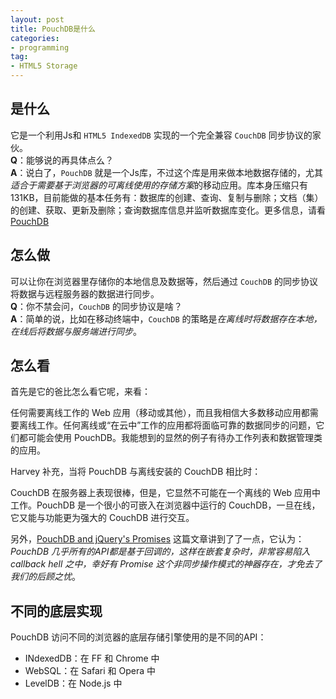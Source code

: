 ```yaml
---
layout: post
title: PouchDB是什么
categories:
- programming
tag:
- HTML5 Storage
---
```


## 是什么
它是一个利用Js和 `HTML5 IndexedDB` 实现的一个完全兼容 `CouchDB` 同步协议的家伙。   
**Q**：能够说的再具体点么？    
**A**：说白了，`PouchDB` 就是一个Js库，不过这个库是用来做本地数据存储的，尤其*适合于需要基于浏览器的可离线使用的存储方案*的移动应用。库本身压缩只有131KB，目前能做的基本任务有：数据库的创建、查询、复制与删除；文档（集）的创建、获取、更新及删除；查询数据库信息并监听数据库变化。更多信息，请看 [PouchDB](http://pouchdb.com/)

## 怎么做
可以让你在浏览器里存储你的本地信息及数据等，然后通过 `CouchDB` 的同步协议将数据与远程服务器的数据进行同步。  
**Q**：你不禁会问，`CouchDB` 的同步协议是啥？    
**A**：简单的说，比如在移动终端中，`CouchDB` 的策略是*在离线时将数据存在本地，在线后将数据与服务端进行同步*。

## 怎么看
首先是它的爸比怎么看它呢，来看：

<quote>
任何需要离线工作的 Web 应用（移动或其他），而且我相信大多数移动应用都需要离线工作。任何离线或“在云中”工作的应用都将面临可靠的数据同步的问题，它们都可能会使用 PouchDB。我能想到的显然的例子有待办工作列表和数据管理类的应用。
</quote>

Harvey 补充，当将 PouchDB 与离线安装的 CouchDB 相比时：

<quote>
CouchDB 在服务器上表现很棒，但是，它显然不可能在一个离线的 Web 应用中工作。PouchDB 是一个很小的可嵌入在浏览器中运行的 CouchDB，一旦在线，它又能与功能更为强大的 CouchDB 进行交互。
</quote>

另外，[PouchDB and jQuery's Promises](http://mattgwwalker.wordpress.com/2013/04/15/pouchdb-and-jquerys-promises/) 这篇文章讲到了了一点，它认为：*PouchDB 几乎所有的API都是基于回调的，这样在嵌套复杂时，非常容易陷入 callback hell 之中，幸好有 Promise 这个非同步操作模式的神器存在，才免去了我们的后顾之忧*。

## 不同的底层实现
PouchDB 访问不同的浏览器的底层存储引擎使用的是不同的API：

- INdexedDB：在 FF 和 Chrome 中
- WebSQL：在 Safari 和 Opera 中
- LevelDB：在 Node.js 中
